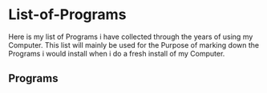 # List-of-Programs
Here is my list of Programs i have collected through the years of using my Computer. This list will mainly be used for the Purpose of marking down the Programs i would install when i do a fresh install of my Computer.

## Programs
